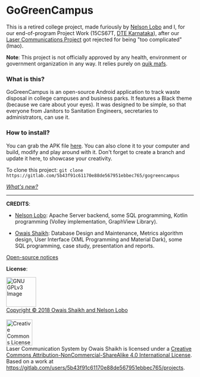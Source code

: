 # GoGreenCampus 

This is a retired college project, made furiously by [Nelson Lobo](https://github.com/nelsonlobo99) and I, for our end-of-program Project Work (15CS67T, [DTE Karnataka](http://dte.kar.nic.in/indexe.shtml?en)), after our [Laser Communications Project](https://gitlab.com/5b43f91c61170e88de567951ebbec765/laser-communications-system) got rejected for being "too complicated" (lmao). 

<b>Note</b>: This project is not officially approved by any health, environment or government organization in any way. It relies purely on [quik mafs](https://www.youtube.com/watch?v=5zexg3wFN70).

### What is this?

GoGreenCampus is an open-source Android application to track waste disposal in college campuses and business parks. It features a Black theme (because we care about your eyes). It was designed to be simple, so that everyone from Janitors to Sanitation Engineers, secretaries to administrators, can use it.

### How to install?

You can grab the APK file [here](https://gitlab.com/5b43f91c61170e88de567951ebbec765/gogreencampus/raw/master/Prebuilt%20APKs/app-debug.apk?inline=false). You can also clone it to your computer and build, modify and play around with it. Don't forget to create a branch and update it here, to showcase your creativity. 

To clone this project:
```git clone https://gitlab.com/5b43f91c61170e88de567951ebbec765/gogreencampus```

<i>[What's new?](CHANGELOG.md)</i>

<hr>
<b>CREDITS</b>: 

* [Nelson Lobo](https://github.com/nelsonlobo99): Apache Server backend, some SQL programming, Kotlin programming (Volley implementation, GraphView Library).

* [Owais Shaikh](https://gitlab.com/5b43f91c61170e88de567951ebbec765): Database Design and Maintenance,  Metrics algorithm design, User Interface (XML Programming and Material Dark), some SQL programming, case study, presentation and reports.

[Open-source notices](NOTICE)

<b>License</b>:

<a href="http://www.gnu.org/licenses/gpl-3.0.en.html" rel="nofollow"><img src="https://camo.githubusercontent.com/0e71b2b50532b8f93538000b46c70a78007d0117/68747470733a2f2f7777772e676e752e6f72672f67726170686963732f67706c76332d3132377835312e706e67" alt="GNU GPLv3 Image" data-canonical-src="https://www.gnu.org/graphics/gplv3-127x51.png" width="80"></a><br> [Copyright © 2018  Owais Shaikh and Nelson Lobo](LICENSE)
<br><br><a rel="license" href="http://creativecommons.org/licenses/by-nc-sa/4.0/"><img alt="Creative Commons License" width="70" src="https://i.creativecommons.org/l/by-nc-sa/4.0/88x31.png" /></a><br /><span xmlns:dct="http://purl.org/dc/terms/" property="dct:title">Laser Communication System</span> by <span xmlns:cc="http://creativecommons.org/ns#" property="cc:attributionName">Owais Shaikh</span> is licensed under a <a rel="license" href="http://creativecommons.org/licenses/by-nc-sa/4.0/">Creative Commons Attribution-NonCommercial-ShareAlike 4.0 International License</a>.<br />Based on a work at <a xmlns:dct="http://purl.org/dc/terms/" href="https://gitlab.com/users/5b43f91c61170e88de567951ebbec765/projects" rel="dct:source">https://gitlab.com/users/5b43f91c61170e88de567951ebbec765/projects</a>.




